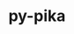 ---
title: "py-pika"
layout: cache
categories: [package, develop-2023-11-05]
meta: {"versions": ["0.13.0"], "compilers": ["gcc@=11.4.0", "gcc@=9.4.0", "oneapi@=2023.2.0"], "oss": ["ubuntu20.04"], "platforms": ["linux"], "targets": ["neoverse_v1", "ppc64le", "x86_64_v3"], "stacks": ["e4s", "e4s-neoverse_v1", "e4s-oneapi", "e4s-power", "root"], "num_specs": 4, "num_specs_by_stack": {"e4s-neoverse_v1": 1, "root": 4, "e4s-power": 1, "e4s": 1, "e4s-oneapi": 1}}
spec_details: [{"hash": "nrjqfqoexedzedbnvygvwde5a2qepktx", "compiler": "gcc@=11.4.0", "versions": ["0.13.0"], "os": "ubuntu20.04", "platform": "linux", "target": "neoverse_v1", "variants": ["build_system=python_pip", "~gevent", "~tornado", "~twisted"], "stacks": ["e4s-neoverse_v1", "root"], "size": "-", "tarball": "https://binaries.spack.io/releases/develop-2023-11-05/build_cache/linux-ubuntu20.04-neoverse_v1/gcc-11.4.0/py-pika-0.13.0/linux-ubuntu20.04-neoverse_v1-gcc-11.4.0-py-pika-0.13.0-nrjqfqoexedzedbnvygvwde5a2qepktx.spack"}, {"hash": "ssawkifxhfvy3lahw65asmaz4tderpiu", "compiler": "gcc@=9.4.0", "versions": ["0.13.0"], "os": "ubuntu20.04", "platform": "linux", "target": "ppc64le", "variants": ["build_system=python_pip", "~gevent", "~tornado", "~twisted"], "stacks": ["root", "e4s-power"], "size": "-", "tarball": "https://binaries.spack.io/releases/develop-2023-11-05/build_cache/linux-ubuntu20.04-ppc64le/gcc-9.4.0/py-pika-0.13.0/linux-ubuntu20.04-ppc64le-gcc-9.4.0-py-pika-0.13.0-ssawkifxhfvy3lahw65asmaz4tderpiu.spack"}, {"hash": "r3bcjpoxatoigug4c5izv7bptrmfayi5", "compiler": "gcc@=11.4.0", "versions": ["0.13.0"], "os": "ubuntu20.04", "platform": "linux", "target": "x86_64_v3", "variants": ["build_system=python_pip", "~gevent", "~tornado", "~twisted"], "stacks": ["root", "e4s"], "size": "-", "tarball": "https://binaries.spack.io/releases/develop-2023-11-05/build_cache/linux-ubuntu20.04-x86_64_v3/gcc-11.4.0/py-pika-0.13.0/linux-ubuntu20.04-x86_64_v3-gcc-11.4.0-py-pika-0.13.0-r3bcjpoxatoigug4c5izv7bptrmfayi5.spack"}, {"hash": "7biqr2zbz6k37ivz5koex5ic4wjsps5q", "compiler": "oneapi@=2023.2.0", "versions": ["0.13.0"], "os": "ubuntu20.04", "platform": "linux", "target": "x86_64_v3", "variants": ["build_system=python_pip", "~gevent", "~tornado", "~twisted"], "stacks": ["root", "e4s-oneapi"], "size": "-", "tarball": "https://binaries.spack.io/releases/develop-2023-11-05/build_cache/linux-ubuntu20.04-x86_64_v3/oneapi-2023.2.0/py-pika-0.13.0/linux-ubuntu20.04-x86_64_v3-oneapi-2023.2.0-py-pika-0.13.0-7biqr2zbz6k37ivz5koex5ic4wjsps5q.spack"}]
---